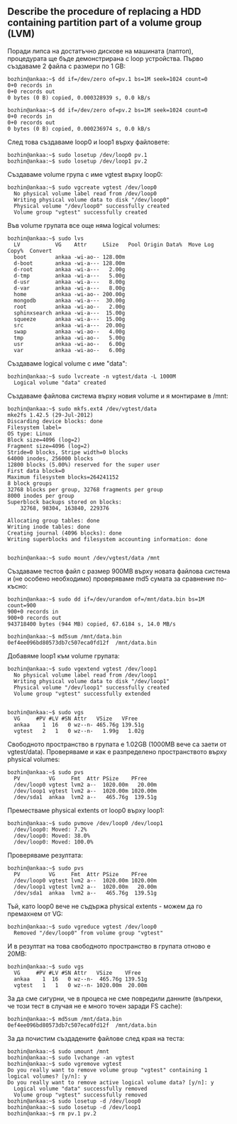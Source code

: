 Describe the procedure of replacing a HDD containing partition part of a volume group (LVM)
-------------------------------------------------------------------------------------------

Поради липса на достатъчно дискове на машината (лаптоп), процедурата ще бъде демонстрирана с loop устройства. Първо създаваме 2 файла с размери по 1 GB:

	bozhin@ankaa:~$ dd if=/dev/zero of=pv.1 bs=1M seek=1024 count=0
	0+0 records in
	0+0 records out
	0 bytes (0 B) copied, 0.000328939 s, 0.0 kB/s

	bozhin@ankaa:~$ dd if=/dev/zero of=pv.2 bs=1M seek=1024 count=0
	0+0 records in
	0+0 records out
	0 bytes (0 B) copied, 0.000236974 s, 0.0 kB/s

След това създаваме loop0 и loop1 върху файловете:

	bozhin@ankaa:~$ sudo losetup /dev/loop0 pv.1
	bozhin@ankaa:~$ sudo losetup /dev/loop1 pv.2

Създаваме volume група с име vgtest върху loop0:

	bozhin@ankaa:~$ sudo vgcreate vgtest /dev/loop0
	  No physical volume label read from /dev/loop0
	  Writing physical volume data to disk "/dev/loop0"
	  Physical volume "/dev/loop0" successfully created
	  Volume group "vgtest" successfully created

Във volume групата все още няма logical volumes:

	bozhin@ankaa:~$ sudo lvs
	  LV           VG    Attr     LSize   Pool Origin Data%  Move Log Copy%  Convert
	  boot         ankaa -wi-ao-- 128.00m                                           
	  d-boot       ankaa -wi-a--- 128.00m                                           
	  d-root       ankaa -wi-a---   2.00g                                           
	  d-tmp        ankaa -wi-a---   5.00g                                           
	  d-usr        ankaa -wi-a---   8.00g                                           
	  d-var        ankaa -wi-a---   8.00g                                           
	  home         ankaa -wi-ao-- 200.00g                                           
	  mongodb      ankaa -wi-a---  30.00g                                           
	  root         ankaa -wi-ao--   2.00g                                           
	  sphinxsearch ankaa -wi-a---  15.00g                                           
	  squeeze      ankaa -wi-a---  15.00g                                           
	  src          ankaa -wi-a---  20.00g                                           
	  swap         ankaa -wi-ao--   4.00g                                           
	  tmp          ankaa -wi-ao--   5.00g                                           
	  usr          ankaa -wi-ao--   6.00g                                           
	  var          ankaa -wi-ao--   6.00g                                           

Създаваме logical volume с име "data":

	bozhin@ankaa:~$ sudo lvcreate -n vgtest/data -L 1000M
	  Logical volume "data" created

Създаваме файлова система върху новия volume и я монтираме в /mnt:

	bozhin@ankaa:~$ sudo mkfs.ext4 /dev/vgtest/data
	mke2fs 1.42.5 (29-Jul-2012)
	Discarding device blocks: done                            
	Filesystem label=
	OS type: Linux
	Block size=4096 (log=2)
	Fragment size=4096 (log=2)
	Stride=0 blocks, Stripe width=0 blocks
	64000 inodes, 256000 blocks
	12800 blocks (5.00%) reserved for the super user
	First data block=0
	Maximum filesystem blocks=264241152
	8 block groups
	32768 blocks per group, 32768 fragments per group
	8000 inodes per group
	Superblock backups stored on blocks: 
		32768, 98304, 163840, 229376

	Allocating group tables: done                            
	Writing inode tables: done                            
	Creating journal (4096 blocks): done
	Writing superblocks and filesystem accounting information: done


	bozhin@ankaa:~$ sudo mount /dev/vgtest/data /mnt

Създаваме тестов файл с размер 900MB върху новата файлова система и (не особено необходимо) проверяваме md5 сумата за сравнение по-късно:

	bozhin@ankaa:~$ sudo dd if=/dev/urandom of=/mnt/data.bin bs=1M count=900
	900+0 records in
	900+0 records out
	943718400 bytes (944 MB) copied, 67.6184 s, 14.0 MB/s

	bozhin@ankaa:~$ md5sum /mnt/data.bin 
	0ef4ee096bd80573db7c507eca0fd12f  /mnt/data.bin

Добавяме loop1 към volume групата:

	bozhin@ankaa:~$ sudo vgextend vgtest /dev/loop1
	  No physical volume label read from /dev/loop1
	  Writing physical volume data to disk "/dev/loop1"
	  Physical volume "/dev/loop1" successfully created
	  Volume group "vgtest" successfully extended


	bozhin@ankaa:~$ sudo vgs
	  VG     #PV #LV #SN Attr   VSize   VFree  
	  ankaa    1  16   0 wz--n- 465.76g 139.51g
	  vgtest   2   1   0 wz--n-   1.99g   1.02g

Свободното пространство в групата е 1.02GB (1000MB вече са заети от vgtest/data). Проверяваме и как е разпределено пространството върху physical volumes:

	bozhin@ankaa:~$ sudo pvs
	  PV         VG     Fmt  Attr PSize    PFree   
	  /dev/loop0 vgtest lvm2 a--  1020.00m   20.00m
	  /dev/loop1 vgtest lvm2 a--  1020.00m 1020.00m
	  /dev/sda1  ankaa  lvm2 a--   465.76g  139.51g


Преместваме physical extents от loop0 върху loop1:

	bozhin@ankaa:~$ sudo pvmove /dev/loop0 /dev/loop1
	  /dev/loop0: Moved: 7.2%
	  /dev/loop0: Moved: 38.0%
	  /dev/loop0: Moved: 100.0%


Проверяваме резултата:

	bozhin@ankaa:~$ sudo pvs
	  PV         VG     Fmt  Attr PSize    PFree   
	  /dev/loop0 vgtest lvm2 a--  1020.00m 1020.00m
	  /dev/loop1 vgtest lvm2 a--  1020.00m   20.00m
	  /dev/sda1  ankaa  lvm2 a--   465.76g  139.51g

Тъй, като loop0 вече не съдържа physical extents - можем да го премахнем от VG:

	bozhin@ankaa:~$ sudo vgreduce vgtest /dev/loop0
	  Removed "/dev/loop0" from volume group "vgtest"

И в резултат на това свободното пространство в групата отново е 20MB:

	bozhin@ankaa:~$ sudo vgs
	  VG     #PV #LV #SN Attr   VSize    VFree  
	  ankaa    1  16   0 wz--n-  465.76g 139.51g
	  vgtest   1   1   0 wz--n- 1020.00m  20.00m

За да сме сигурни, че в процеса не сме повредили данните (въпреки, че този тест в случая не е много точен заради FS cache):

	bozhin@ankaa:~$ md5sum /mnt/data.bin 
	0ef4ee096bd80573db7c507eca0fd12f  /mnt/data.bin


За да почистим създадените файлове след края на теста:

	bozhin@ankaa:~$ sudo umount /mnt
	bozhin@ankaa:~$ sudo lvchange -an vgtest
	bozhin@ankaa:~$ sudo vgremove vgtest
	Do you really want to remove volume group "vgtest" containing 1 logical volumes? [y/n]: y
	Do you really want to remove active logical volume data? [y/n]: y
	  Logical volume "data" successfully removed
	  Volume group "vgtest" successfully removed
	bozhin@ankaa:~$ sudo losetup -d /dev/loop0
	bozhin@ankaa:~$ sudo losetup -d /dev/loop1
	bozhin@ankaa:~$ rm pv.1 pv.2

